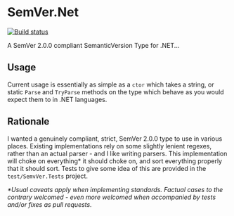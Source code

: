 # SemVer.Net

[![Build status](https://ci.appveyor.com/api/projects/status/kwxecncch8ykjjw8)](https://ci.appveyor.com/project/kolektiv/semver-net)

A SemVer 2.0.0 compliant SemanticVersion Type for .NET...

## Usage

Current usage is essentially as simple as a ``ctor`` which takes a string, or static ``Parse`` and ``TryParse`` methods on the type which behave as you would expect them to in .NET languages.

## Rationale

I wanted a genuinely compliant, strict, SemVer 2.0.0 type to use in various places. Existing implementations rely on some slightly lenient regexes, rather than an actual parser - and I like writing parsers. This implementation will choke on everything* it should choke on, and sort everything properly that it should sort. Tests to give some idea of this are provided in the ``test/SemvVer.Tests`` project.

_*Usual caveats apply when implementing standards. Factual cases to the contrary welcomed - even more welcomed when accompanied by tests and/or fixes as pull requests._
